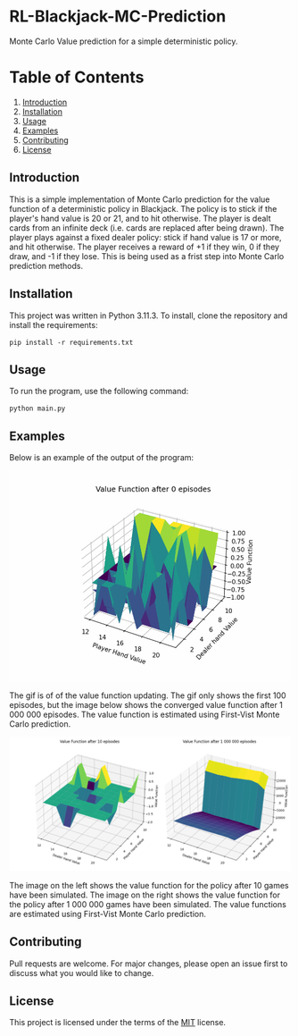 # RL-Blackjack-MC-Prediction
Monte Carlo Value prediction for a simple deterministic policy.

# Table of Contents
1. [Introduction](#introduction)
2. [Installation](#installation)
3. [Usage](#usage)
4. [Examples](#examples)
5. [Contributing](#contributing)
6. [License](#license)

## Introduction
This is a simple implementation of Monte Carlo prediction for the value function of a deterministic policy in Blackjack. The policy is to stick if the player's hand value is 20 or 21, and to hit otherwise. The player is dealt cards from an infinite deck (i.e. cards are replaced after being drawn). The player plays against a fixed dealer policy: stick if hand value is 17 or more, and hit otherwise. The player receives a reward of +1 if they win, 0 if they draw, and -1 if they lose.
This is being used as a frist step into Monte Carlo prediction methods.

## Installation
This project was written in Python 3.11.3. To install, clone the repository and install the requirements:
```
pip install -r requirements.txt
```

## Usage
To run the program, use the following command:
```
python main.py
```

## Examples
Below is an example of the output of the program:

![Gif of the value function updating in a 3D space](https://github.com/ctorrington/RL-Blackjack-MC-Prediction/blob/main/media/blackjack_value_function.gif?raw=true)

The gif is of of the value function updating. The gif only shows the first 100 episodes, but the image below shows the converged value function after 1 000 000 episodes. The value function is estimated using First-Vist Monte Carlo prediction.

![Example output](https://github.com/ctorrington/RL-Blackjack-MC-Prediction/blob/main/media/mesh%20plot%20for%20value%20function.png?raw=true)

The image on the left shows the value function for the policy after 10 games have been simulated.
The image on the right shows the value function for the policy after 1 000 000 games have been simulated. The value functions are estimated using First-Vist Monte Carlo prediction.

## Contributing
Pull requests are welcome. For major changes, please open an issue first to discuss what you would like to change.

## License
This project is licensed under the terms of the [MIT](https://choosealicense.com/licenses/mit/) license.


<!-- This is a simplified version of Blackjack. The player can only hit or stick.
Because of this, the player does not have a decsion to make with a hand value
less than 12, because it is impossible to lose - they should just hit. -->
